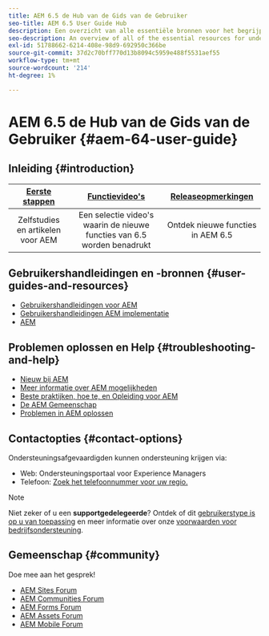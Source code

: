 ```yaml
---
title: AEM 6.5 de Hub van de Gids van de Gebruiker
seo-title: AEM 6.5 User Guide Hub
description: Een overzicht van alle essentiële bronnen voor het begrijpen, installeren, beheren en gebruiken van AEM 6.5
seo-description: An overview of all of the essential resources for understanding, installing, managing, and using AEM 6.5
exl-id: 51788662-6214-408e-98d9-692950c366be
source-git-commit: 37d2c70bff770d13b8094c5959e488f5531aef55
workflow-type: tm+mt
source-wordcount: '214'
ht-degree: 1%

---
```


# AEM 6.5 de Hub van de Gids van de Gebruiker {#aem-64-user-guide}

## Inleiding {#introduction}

| [Eerste stappen](https://helpx.adobe.com/experience-manager/get-started.html) | [Functievideo&#39;s](https://helpx.adobe.com/experience-manager/kt/index/aem-6-5-videos.html) | [Releaseopmerkingen](https://helpx.adobe.com/experience-manager/6-5/release-notes.html) |
|:-:|:-:|:-:|
| Zelfstudies en artikelen voor AEM | Een selectie video&#39;s waarin de nieuwe functies van 6.5 worden benadrukt | Ontdek nieuwe functies in AEM 6.5 |

## Gebruikershandleidingen en -bronnen {#user-guides-and-resources}

* [Gebruikershandleidingen voor AEM](capabilities.md)
* [Gebruikershandleidingen AEM implementatie](implementation.md)
* [AEM](resources.md)

## Problemen oplossen en Help {#troubleshooting-and-help}

* [Nieuw bij AEM](new.md)
* [Meer informatie over AEM mogelijkheden](learn.md)
* [Beste praktijken, hoe te, en Opleiding voor AEM](best-practice.md)
* [De AEM Gemeenschap](community.md)
* [Problemen in AEM oplossen](troubleshooting.md)

## Contactopties {#contact-options}

Ondersteuningsafgevaardigden kunnen ondersteuning krijgen via:

* Web: Ondersteuningsportaal voor Experience Managers
* Telefoon: [Zoek het telefoonnummer voor uw regio.](https://helpx.adobe.com/contact/dma-external/DMACustomeCareRegionalPhoneNumbers.html)

>[!NOTE]
>
>Niet zeker of u een **supportgedelegeerde**? Ontdek of dit [gebruikerstype is op u van toepassing](https://helpx.adobe.com/experience-cloud/supported-users.html) en meer informatie over onze [voorwaarden voor bedrijfsondersteuning](https://helpx.adobe.com/support/programs/enterprise-support-terms.html).

## Gemeenschap {#community}

Doe mee aan het gesprek!

* [AEM Sites Forum](https://help-forums.adobe.com/content/adobeforums/en/experience-manager-forum/adobe-experience-manager.html)
* [AEM Communities Forum](https://help-forums.adobe.com/content/adobeforums/en/experience-manager-forum/aem-communities.html)
* [AEM Forms Forum](https://help-forums.adobe.com/content/adobeforums/en/experience-manager-forum/aem-forms.html)
* [AEM Assets Forum](https://help-forums.adobe.com/content/adobeforums/en/experience-manager-forum/aem-assets.html)
* [AEM Mobile Forum](https://forums.adobe.com/community/experiencemanagermobile)
